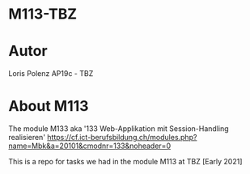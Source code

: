 # M113-TBZ

# Autor
Loris Polenz
AP19c - TBZ

# About M113
The module M133 aka '133 Web-Applikation mit Session-Handling realisieren'
https://cf.ict-berufsbildung.ch/modules.php?name=Mbk&a=20101&cmodnr=133&noheader=0

This is a repo for tasks we had in the module M113 at TBZ [Early 2021]
